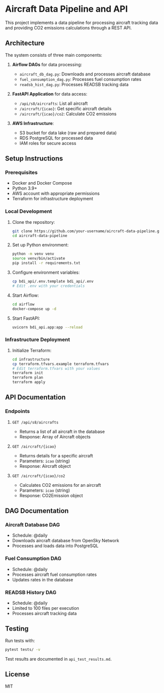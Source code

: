 # Aircraft Data Pipeline and API

This project implements a data pipeline for processing aircraft tracking data and providing CO2 emissions calculations through a REST API.

## Architecture

The system consists of three main components:

1. **Airflow DAGs** for data processing:
   - `aircraft_db_dag.py`: Downloads and processes aircraft database
   - `fuel_consumption_dag.py`: Processes fuel consumption rates
   - `readsb_hist_dag.py`: Processes READSB tracking data

2. **FastAPI Application** for data access:
   - `/api/s8/aircrafts`: List all aircraft
   - `/aircraft/{icao}`: Get specific aircraft details
   - `/aircraft/{icao}/co2`: Calculate CO2 emissions

3. **AWS Infrastructure**:
   - S3 bucket for data lake (raw and prepared data)
   - RDS PostgreSQL for processed data
   - IAM roles for secure access

## Setup Instructions

### Prerequisites

- Docker and Docker Compose
- Python 3.9+
- AWS account with appropriate permissions
- Terraform for infrastructure deployment

### Local Development

1. Clone the repository:
   ```bash
   git clone https://github.com/your-username/aircraft-data-pipeline.git
   cd aircraft-data-pipeline
   ```

2. Set up Python environment:
   ```bash
   python -m venv venv
   source venv/bin/activate
   pip install -r requirements.txt
   ```

3. Configure environment variables:
   ```bash
   cp bdi_api/.env.template bdi_api/.env
   # Edit .env with your credentials
   ```

4. Start Airflow:
   ```bash
   cd airflow
   docker-compose up -d
   ```

5. Start FastAPI:
   ```bash
   uvicorn bdi_api.app:app --reload
   ```

### Infrastructure Deployment

1. Initialize Terraform:
   ```bash
   cd infrastructure
   cp terraform.tfvars.example terraform.tfvars
   # Edit terraform.tfvars with your values
   terraform init
   terraform plan
   terraform apply
   ```

## API Documentation

### Endpoints

1. `GET /api/s8/aircrafts`
   - Returns a list of all aircraft in the database
   - Response: Array of Aircraft objects

2. `GET /aircraft/{icao}`
   - Returns details for a specific aircraft
   - Parameters: `icao` (string)
   - Response: Aircraft object

3. `GET /aircraft/{icao}/co2`
   - Calculates CO2 emissions for an aircraft
   - Parameters: `icao` (string)
   - Response: CO2Emission object

## DAG Documentation

### Aircraft Database DAG
- Schedule: @daily
- Downloads aircraft database from OpenSky Network
- Processes and loads data into PostgreSQL

### Fuel Consumption DAG
- Schedule: @daily
- Processes aircraft fuel consumption rates
- Updates rates in the database

### READSB History DAG
- Schedule: @daily
- Limited to 100 files per execution
- Processes aircraft tracking data

## Testing

Run tests with:
```bash
pytest tests/ -v
```

Test results are documented in `api_test_results.md`.

## License

MIT